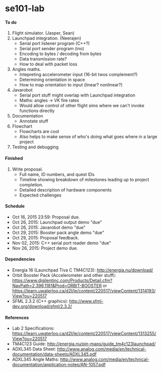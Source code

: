 se101-lab
======

#### To do
1. Flight simulator. (Jasper, Sean)
2. Launchpad integration. (Neerajen)
	- Serial port listener program (C++?)
	- Serial port sender program (ino)
	- Encoding to bytes / decoding from bytes
	- Data transmission rate?
	- How to deal with packet loss
3. Angles maths.
	- Intepreting accelerometer input (16-bit twos complement?)
	- Determining orientation in space
	- How to map orientation to input (linear? nonlinear?)
4. Javarobot
	- Serial port stuff might overlap with Launchpad integration
	- Maths: angles -> VK fire rates
	- Would allow control of other flight sims where we can't invoke functions directly
5. Documentation
	- Annotate stuff
6. Flowchart
	- Flowcharts are cool
	- Also helps to make sense of who's doing what goes where in a large project
7. Testing and debugging
	
#### Finished
1. Write proposal.
	- Full name, ID numbers, and quest IDs
	- Timeline showing breakdown of milestones leading up to project completion.
	- Detailed description of hardware components
	- Expected challenges

#### Schedule
- Oct 16, 2015 23:59: Proposal due.
- Oct 26, 2015: Launchpad output demo "due"
- Oct 26, 2015: Javarobot demo "due"
- Oct 29, 2015: Booster pack angle demo "due"
- Oct 29, 2015: Proposal feedback.
- Nov 02, 2015: C++ serial port reader demo "due"
- Nov 26, 2015: Project demo due.

#### Dependencies
- Energia 16 (Launchpad Tiva C TM4C123): http://energia.nu/download/
- Orbit Booster Pack (Accelerometer and other stuff): https://www.digilentinc.com/Products/Detail.cfm?NavPath=2,396,1181&Prod=ORBIT-BOOSTER or https://learn.uwaterloo.ca/d2l/le/content/220517/viewContent/1314193/View?ou=220517
- SFML 2.3.2 (C++ graphics): http://www.sfml-dev.org/download/sfml/2.3.2/

#### References
- Lab 2 Specifications: https://learn.uwaterloo.ca/d2l/le/content/220517/viewContent/1313255/View?ou=220517
- TM4C123 Guide: http://energia.nu/pin-maps/guide_tm4c123launchpad/
- ADXL345 Data Sheet: http://www.analog.com/media/en/technical-documentation/data-sheets/ADXL345.pdf
- ADXL345 Angle Maths: http://www.analog.com/media/en/technical-documentation/application-notes/AN-1057.pdf
